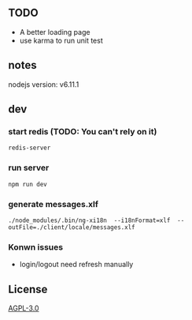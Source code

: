 ## TODO

* A better loading page
* use karma to run unit test

## notes

nodejs version: v6.11.1

## dev

### start redis (TODO: You can't rely on it)
```
redis-server
```

### run server

```
npm run dev
```

### generate messages.xlf

```
./node_modules/.bin/ng-xi18n  --i18nFormat=xlf  --outFile=./client/locale/messages.xlf
```

### Konwn issues

* login/logout need refresh manually

## License

[AGPL-3.0](https://www.gnu.org/licenses/agpl-3.0.en.html)
